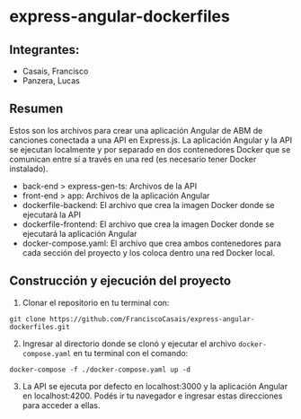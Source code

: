 # express-angular-dockerfiles

## Integrantes:

- Casais, Francisco
- Panzera, Lucas

## Resumen

Estos son los archivos para crear una aplicación Angular de ABM de canciones conectada a una API en Express.js. La aplicación Angular y la API se ejecutan localmente y por separado en dos contenedores Docker que se comunican entre sí a través en una red (es necesario tener Docker instalado).

- back-end > express-gen-ts: Archivos de la API
- front-end > app: Archivos de la aplicación Angular
- dockerfile-backend: El archivo que crea la imagen Docker donde se ejecutará la API
- dockerfile-frontend: El archivo que crea la imagen Docker donde se ejecutará la aplicación Angular
- docker-compose.yaml: El archivo que crea ambos contenedores para cada sección del proyecto y los coloca dentro una red Docker local.

## Construcción y ejecución del proyecto

1. Clonar el repositorio en tu terminal con:

  ```git clone https://github.com/FranciscoCasais/express-angular-dockerfiles.git```

2. Ingresar al directorio donde se clonó y ejecutar el archivo ```docker-compose.yaml``` en tu terminal con el comando:

  ```docker-compose -f ./docker-compose.yaml up -d```

3. La API se ejecuta por defecto en localhost:3000 y la aplicación Angular en localhost:4200. Podés ir tu navegador e ingresar estas direcciones para acceder a ellas.
